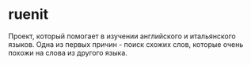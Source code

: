 # ruenit
Проект, который помогает в изучении английского и итальянского языков. Одна из первых причин - поиск схожих слов, которые очень похожи на слова из другого языка. 
